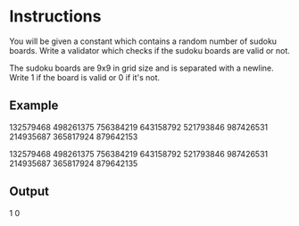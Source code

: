 # Instructions

You will be given a constant which contains a random number of sudoku boards. Write a validator which checks if the sudoku boards are valid or not.

The sudoku boards are 9x9 in grid size and is separated with a newline. Write 1 if the board is valid or 0 if it's not.

## Example

132579468
498261375
756384219
643158792
521793846
987426531
214935687
365817924
879642153

132579468
498261375
756384219
643158792
521793846
987426531
214935687
365817924
879642135

## Output

1
0
